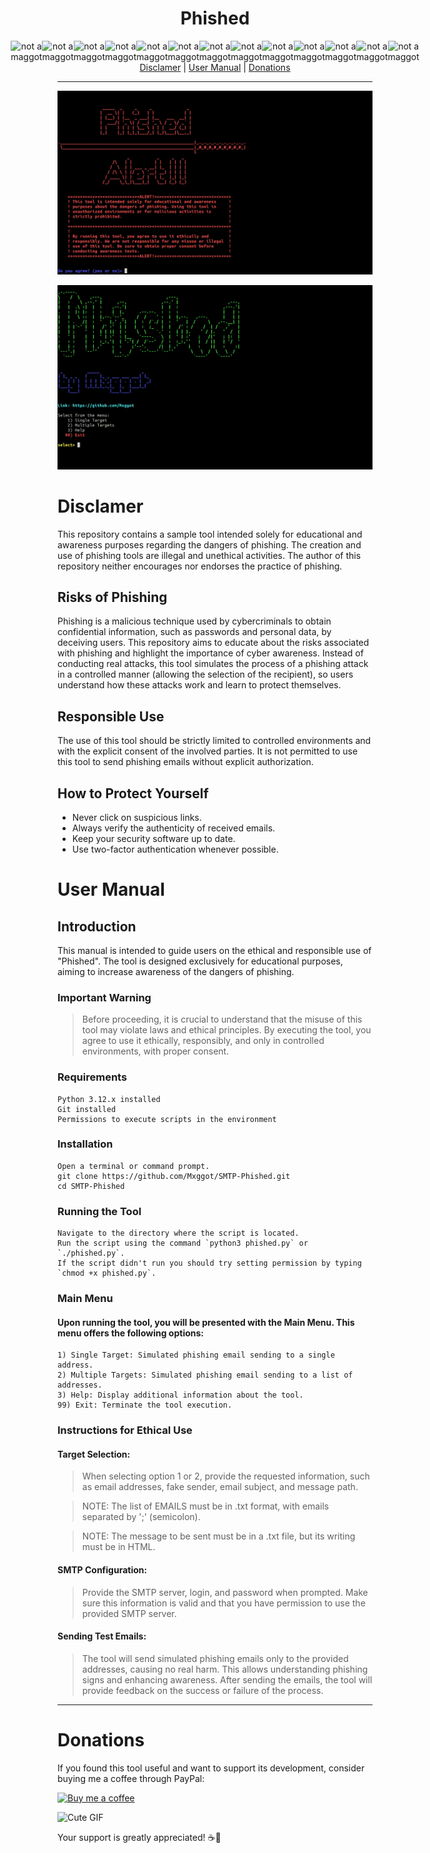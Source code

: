 <div align="center">
  <h1>Phished</h1>
  <div style="display: flex; justify-content: center;">
    <img src="https://i.giphy.com/5tvXG2bIsjV9Cze7N9.webp" alt="not a maggot" width="70">
    <img src="https://i.giphy.com/5tvXG2bIsjV9Cze7N9.webp" alt="not a maggot" width="70">
    <img src="https://i.giphy.com/5tvXG2bIsjV9Cze7N9.webp" alt="not a maggot" width="70">
    <img src="https://i.giphy.com/5tvXG2bIsjV9Cze7N9.webp" alt="not a maggot" width="70">
    <img src="https://i.giphy.com/5tvXG2bIsjV9Cze7N9.webp" alt="not a maggot" width="70">
    <img src="https://i.giphy.com/5tvXG2bIsjV9Cze7N9.webp" alt="not a maggot" width="70">
    <img src="https://i.giphy.com/5tvXG2bIsjV9Cze7N9.webp" alt="not a maggot" width="70">
    <img src="https://i.giphy.com/5tvXG2bIsjV9Cze7N9.webp" alt="not a maggot" width="70">
    <img src="https://i.giphy.com/5tvXG2bIsjV9Cze7N9.webp" alt="not a maggot" width="70">
    <img src="https://i.giphy.com/5tvXG2bIsjV9Cze7N9.webp" alt="not a maggot" width="70">
    <img src="https://i.giphy.com/5tvXG2bIsjV9Cze7N9.webp" alt="not a maggot" width="70">
    <img src="https://i.giphy.com/5tvXG2bIsjV9Cze7N9.webp" alt="not a maggot" width="70">
    <img src="https://i.giphy.com/5tvXG2bIsjV9Cze7N9.webp" alt="not a maggot" width="70">
  </div>
</div>

<div align="middle">
  <a href="#disclamer">Disclamer</a> |
  <a href="#user-manual">User Manual</a> |
  <a href="#donations">Donations</a>
</div>

---

![Phished Alert](https://github.com/Mxggot/SMTP-Phished/blob/main/photos/phished-alert.png)

![Phished Main Menu](https://github.com/Mxggot/SMTP-Phished/blob/main/photos/phished-mainmenu.png)

# Disclamer

This repository contains a sample tool intended solely for educational and awareness purposes regarding the dangers of phishing. The creation and use of phishing tools are illegal and unethical activities. The author of this repository neither encourages nor endorses the practice of phishing.

## Risks of Phishing

Phishing is a malicious technique used by cybercriminals to obtain confidential information, such as passwords and personal data, by deceiving users. This repository aims to educate about the risks associated with phishing and highlight the importance of cyber awareness. Instead of conducting real attacks, this tool simulates the process of a phishing attack in a controlled manner (allowing the selection of the recipient), so users understand how these attacks work and learn to protect themselves.

## Responsible Use

The use of this tool should be strictly limited to controlled environments and with the explicit consent of the involved parties. It is not permitted to use this tool to send phishing emails without explicit authorization.

## How to Protect Yourself

- Never click on suspicious links.
- Always verify the authenticity of received emails.
- Keep your security software up to date.
- Use two-factor authentication whenever possible.

# User Manual

## Introduction

This manual is intended to guide users on the ethical and responsible use of "Phished". The tool is designed exclusively for educational purposes, aiming to increase awareness of the dangers of phishing.

### Important Warning
> Before proceeding, it is crucial to understand that the misuse of this tool may violate laws and ethical principles. By executing the tool, you agree to use it ethically, responsibly, and only in controlled environments, with proper consent.

### Requirements

    Python 3.12.x installed
    Git installed 
    Permissions to execute scripts in the environment
    
### Installation

    Open a terminal or command prompt.    
    git clone https://github.com/Mxggot/SMTP-Phished.git
    cd SMTP-Phished

### Running the Tool

    Navigate to the directory where the script is located.
    Run the script using the command `python3 phished.py` or `./phished.py`.
    If the script didn't run you should try setting permission by typing `chmod +x phished.py`.

### Main Menu

#### Upon running the tool, you will be presented with the Main Menu. This menu offers the following options:

    1) Single Target: Simulated phishing email sending to a single address.
    2) Multiple Targets: Simulated phishing email sending to a list of addresses.
    3) Help: Display additional information about the tool.
    99) Exit: Terminate the tool execution.

### Instructions for Ethical Use

#### Target Selection:
> When selecting option 1 or 2, provide the requested information, such as email addresses, fake sender, email subject, and message path.

> NOTE: The list of EMAILS must be in .txt format, with emails separated by ';' (semicolon).

> NOTE: The message to be sent must be in a .txt file, but its writing must be in HTML.

#### SMTP Configuration:
> Provide the SMTP server, login, and password when prompted. Make sure this information is valid and that you have permission to use the provided SMTP server.

#### Sending Test Emails:
> The tool will send simulated phishing emails only to the provided addresses, causing no real harm. This allows understanding phishing signs and enhancing awareness.
> After sending the emails, the tool will provide feedback on the success or failure of the process.

---

# Donations

If you found this tool useful and want to support its development, consider buying me a coffee through PayPal:

[![Buy me a coffee](https://img.shields.io/badge/Buy%20me%20a%20coffee-Donate-blue.svg)](https://www.paypal.com/paypalme/yourpaypalusername)

<img src="https://gifdb.com/images/high/dancing-roach-insect-796v3spbhd1lipzk.webp" alt="Cute GIF" width="150">

Your support is greatly appreciated! ☕️🙏 
